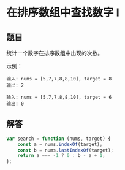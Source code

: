 # 在排序数组中查找数字 I

## 题目

统计一个数字在排序数组中出现的次数。

示例：
```
输入: nums = [5,7,7,8,8,10], target = 8
输出: 2

输入: nums = [5,7,7,8,8,10], target = 6
输出: 0
```
## 解答
```js
var search = function (nums, target) {
	const a = nums.indexOf(target);
	const b = nums.lastIndexOf(target);
	return a === -1 ? 0 : b - a + 1;
};
```